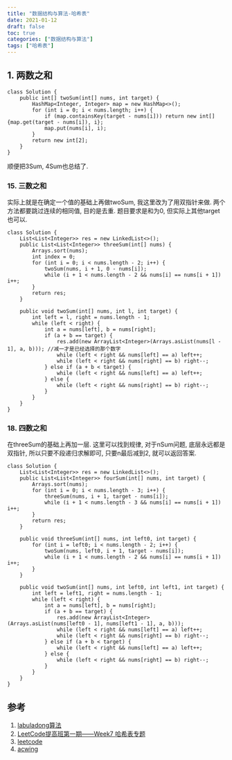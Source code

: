 ```yaml
---
title: "数据结构与算法-哈希表"
date: 2021-01-12
draft: false
toc: true
categories: ["数据结构与算法"]
tags: ["哈希表"]
---
```


## 1. 两数之和
```
class Solution {
    public int[] twoSum(int[] nums, int target) {
        HashMap<Integer, Integer> map = new HashMap<>();
        for (int i = 0; i < nums.length; i++) {
            if (map.containsKey(target - nums[i])) return new int[]{map.get(target - nums[i]), i};
            map.put(nums[i], i);
        }
        return new int[2];
    }
}
```

顺便把3Sum, 4Sum也总结了.

### 15. 三数之和
实际上就是在确定一个值的基础上再做twoSum, 我这里改为了用双指针来做. 两个方法都要跳过连续的相同值, 目的是去重. 题目要求是和为0, 但实际上其他target也可以.
```
class Solution {
    List<List<Integer>> res = new LinkedList<>();
    public List<List<Integer>> threeSum(int[] nums) {
        Arrays.sort(nums);
        int index = 0;
        for (int i = 0; i < nums.length - 2; i++) {
            twoSum(nums, i + 1, 0 - nums[i]);
            while (i + 1 < nums.length - 2 && nums[i] == nums[i + 1]) i++;
        }
        return res;
    }

    public void twoSum(int[] nums, int l, int target) {
        int left = l, right = nums.length - 1;
        while (left < right) {
            int a = nums[left], b = nums[right];
            if (a + b == target) {
                res.add(new ArrayList<Integer>(Arrays.asList(nums[l - 1], a, b))); //减一才是已经选择的那个数字
                while (left < right && nums[left] == a) left++;
                while (left < right && nums[right] == b) right--;
            } else if (a + b < target) {
                while (left < right && nums[left] == a) left++;
            } else {
                while (left < right && nums[right] == b) right--;
            }
        }
    }
}
```

### 18. 四数之和
在threeSum的基础上再加一层. 这里可以找到规律, 对于nSum问题, 底层永远都是双指针, 所以只要不段递归求解即可, 只要n最后减到2, 就可以返回答案.
```
class Solution {
    List<List<Integer>> res = new LinkedList<>();
    public List<List<Integer>> fourSum(int[] nums, int target) {
        Arrays.sort(nums);
        for (int i = 0; i < nums.length - 3; i++) {
            threeSum(nums, i + 1, target - nums[i]);
            while (i + 1 < nums.length - 3 && nums[i] == nums[i + 1]) i++;
        }
        return res;
    }
    
    public void threeSum(int[] nums, int left0, int target) {
        for (int i = left0; i < nums.length - 2; i++) {
            twoSum(nums, left0, i + 1, target - nums[i]);
            while (i + 1 < nums.length - 2 && nums[i] == nums[i + 1]) i++;
        }
    }

    public void twoSum(int[] nums, int left0, int left1, int target) {
        int left = left1, right = nums.length - 1;
        while (left < right) {
            int a = nums[left], b = nums[right];
            if (a + b == target) {
                res.add(new ArrayList<Integer>(Arrays.asList(nums[left0 - 1], nums[left1 - 1], a, b)));
                while (left < right && nums[left] == a) left++;
                while (left < right && nums[right] == b) right--;
            } else if (a + b < target) {
                while (left < right && nums[left] == a) left++;
            } else {
                while (left < right && nums[right] == b) right--;
            }
        }
    }
}
```

## 参考
1. [labuladong算法](https://mp.weixin.qq.com/s/1221AWsL7G89RtaHyHjRPNJENA)
2. [LeetCode提高班第一期——Week7 哈希表专题](https://www.bilibili.com/video/BV1Lb411w74Y)
3. [leetcode](https://leetcode-cn.com)
4. [acwing](https://www.acwing.com/problem/) 